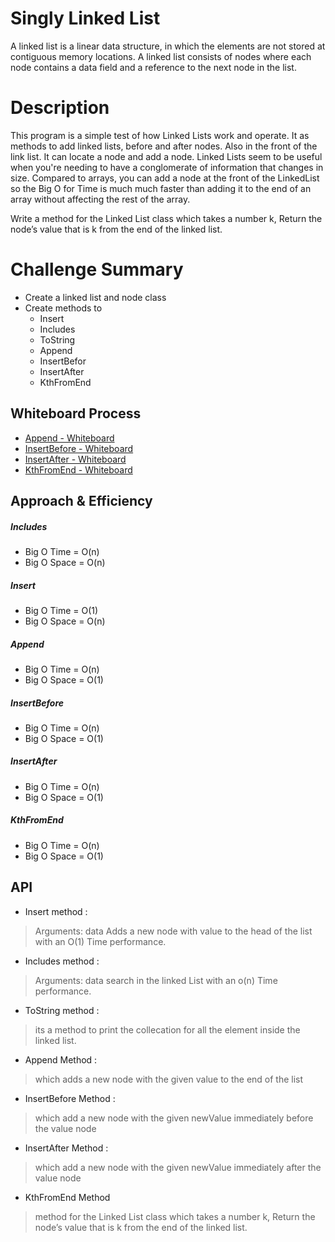 ﻿# Singly Linked List

A linked list is a linear data structure, in which the elements are not stored at contiguous memory locations.
A linked list consists of nodes where each node contains a data field and a reference to the next node in the list.

# Description
This program is a simple test of how Linked Lists work and operate. It as methods to add linked lists, 
before and after nodes. Also in the front of the link list. It can locate a node and add a node. 
Linked Lists seem to be useful when you're needing to have a conglomerate of information that changes in size. 
Compared to arrays, you can add a node at the front of the LinkedList so the Big O for Time is much much faster
than adding it to the end of an array without affecting the rest of the array.

Write a method for the Linked List class which takes a number k, Return the node’s value that is 
k from the end of the linked list. 

# Challenge Summary
- Create a linked list and node class 
- Create methods to 
  - Insert 
  - Includes 
  - ToString
  - Append
  - InsertBefor
  - InsertAfter
  - KthFromEnd

## Whiteboard Process
- [Append - Whiteboard](assest/Append.png)
- [InsertBefore - Whiteboard](assest/InsertBefore.png)
- [InsertAfter - Whiteboard](assest/InsertAfter.png)
- [KthFromEnd - Whiteboard](assest/KthFromEnd.png)


## Approach & Efficiency
##### Includes
- Big O Time = O(n)
- Big O Space = O(n)

##### Insert
- Big O Time = O(1) 
- Big O Space = O(n)
##### Append
- Big O Time = O(n) 
- Big O Space = O(1)

##### InsertBefore
- Big O Time = O(n) 
- Big O Space = O(1)

##### InsertAfter
- Big O Time = O(n) 
- Big O Space = O(1)

##### KthFromEnd
- Big O Time = O(n) 
- Big O Space = O(1)

## API
- Insert method :

> Arguments: data Adds a new node with value to the head of the list with an O(1) Time performance.

- Includes method :

> Arguments: data search in the linked List with an o(n) Time performance. 

- ToString method :

> its a method to print the collecation for all the element inside the linked list.

- Append Method :
> which adds a new node with the given value to the end of the list


- InsertBefore Method :
> which add a new node with the given newValue immediately before the value node

- InsertAfter Method :
> which add a new node with the given newValue immediately after the value node

- KthFromEnd Method
>  method for the Linked List class which takes a number k, Return the node’s value that is 
k from the end of the linked list. 





